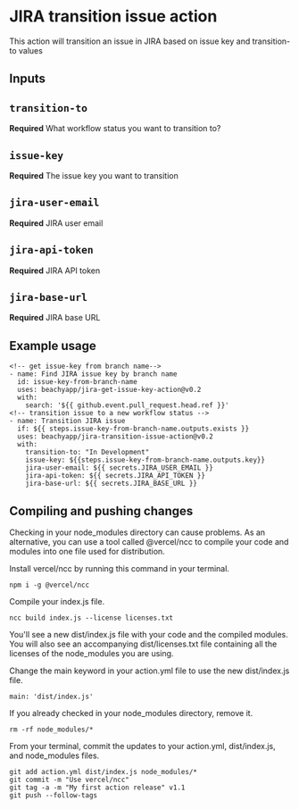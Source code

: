 # JIRA transition issue action

This action will transition an issue in JIRA based on issue key and transition-to values
  
## Inputs

## `transition-to`

**Required** What workflow status you want to transition to?

## `issue-key`

**Required** The issue key you want to transition

## `jira-user-email`

**Required** JIRA user email

## `jira-api-token`

**Required** JIRA API token

## `jira-base-url`

**Required** JIRA base URL

## Example usage

```
<!-- get issue-key from branch name-->
- name: Find JIRA issue key by branch name
  id: issue-key-from-branch-name
  uses: beachyapp/jira-get-issue-key-action@v0.2
  with:
    search: '${{ github.event.pull_request.head.ref }}'
<!-- transition issue to a new workflow status -->
- name: Transition JIRA issue
  if: ${{ steps.issue-key-from-branch-name.outputs.exists }}
  uses: beachyapp/jira-transition-issue-action@v0.2
  with:
    transition-to: "In Development"
    issue-key: ${{steps.issue-key-from-branch-name.outputs.key}}
    jira-user-email: ${{ secrets.JIRA_USER_EMAIL }}
    jira-api-token: ${{ secrets.JIRA_API_TOKEN }}
    jira-base-url: ${{ secrets.JIRA_BASE_URL }}
```

## Compiling and pushing changes

Checking in your node_modules directory can cause problems. As an alternative, you can use a tool called @vercel/ncc to compile your code and modules into one file used for distribution.

Install vercel/ncc by running this command in your terminal.

`npm i -g @vercel/ncc`

Compile your index.js file.

`ncc build index.js --license licenses.txt`

You'll see a new dist/index.js file with your code and the compiled modules. You will also see an accompanying dist/licenses.txt file containing all the licenses of the node_modules you are using.

Change the main keyword in your action.yml file to use the new dist/index.js file.

`main: 'dist/index.js'`

If you already checked in your node_modules directory, remove it.

`rm -rf node_modules/*`

From your terminal, commit the updates to your action.yml, dist/index.js, and node_modules files.

```shell
git add action.yml dist/index.js node_modules/*
git commit -m "Use vercel/ncc"
git tag -a -m "My first action release" v1.1
git push --follow-tags
```
